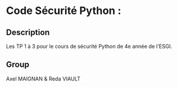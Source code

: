 # Code Sécurité Python :

## Description

Les TP 1 à 3 pour le cours de sécurité Python de 4e année de l'ESGI.

## Group

Axel MAIGNAN & Reda VIAULT
